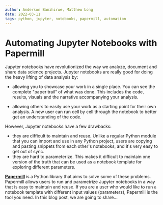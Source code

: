 ```yaml
---
author: Anderson Banihirwe, Matthew Long
date: 2022-03-11
tags: python, jupyter, notebooks, papermill, automation
---
```


# Automating Jupyter Notebooks with Papermill

Jupyter notebooks have revolutionized the way we analyze, document and share data science projects. Jupyter notebooks are really good for doing the heavy lifting of data analysis by:

- allowing you to showcase your work in a single place. You can see the complete "paper trail" of what was done. This includes the code, results, visuals and the narrative accompanying your analysis.

- allowing others to easily use your work as a starting point for their own analysis. A new user can run cell by cell through the notebook to better get an understanding of the code.

However, Jupyter notebooks have a few drawbacks:

- they are difficult to maintain and reuse. Unlike a regular Python module that you can import and use in any Python project, users are copying and pasting snippets from each other's notebooks, and it's very easy to get out of sync.
- they are hard to parameterize. This makes it difficult to maintain one version of the truth that can be used as a notebook template for exploring different parameters.

[**Papermill**](https://papermill.readthedocs.io/en/latest/) is a Python library that aims to solve some of these problems. Papermill allows users to run and parametrize Jupyter notebooks in a way that is easy to maintain and reuse. If you are a user who would like to run a notebook template with different input values (parameters), Papermill is the tool you need. In this blog post, we are going to share...
